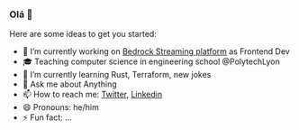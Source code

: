 ### Olá 👋


Here are some ideas to get you started:

- 🔭 I’m currently working on [Bedrock Streaming platform](https://www.bedrockstreaming.com/) as Frontend Dev
- 🎓 Teaching computer science in engineering school @PolytechLyon
- 🌱 I’m currently learning Rust, Terraform, new jokes
- 💬 Ask me about Anything
- 📫 How to reach me: [Twitter](https://twitter.com/Slashgear_), [Linkedin](https://www.linkedin.com/in/antoine-caron-7089788a/)
- 😄 Pronouns: he/him
- ⚡ Fun fact: ...
